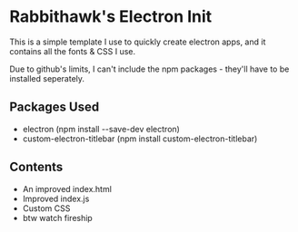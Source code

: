 # Rabbithawk's Electron Init

This is a simple template I use to quickly create electron apps, and it contains all the fonts & CSS I use.

Due to github's limits,
I can't include the npm packages - they'll have to be installed seperately.

## Packages Used

* electron (npm install --save-dev electron)
* custom-electron-titlebar (npm install custom-electron-titlebar)

## Contents

* An improved index.html
* Improved index.js
* Custom CSS
* btw watch fireship
